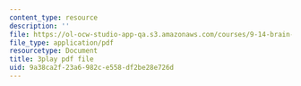 ```yaml
---
content_type: resource
description: ''
file: https://ol-ocw-studio-app-qa.s3.amazonaws.com/courses/9-14-brain-structure-and-its-origins-spring-2014/9a38ca2f23a6982ce558df2be28e726d_555117.pdf
file_type: application/pdf
resourcetype: Document
title: 3play pdf file
uid: 9a38ca2f-23a6-982c-e558-df2be28e726d
---
```

